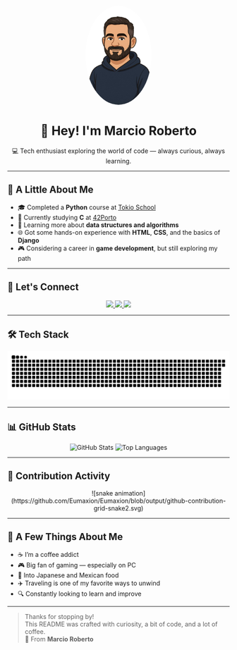 <!-- Avatar -->
<p align="center">
  <img src="avatar.png" alt="Marcio Roberto Avatar" width="150" style="border-radius: 50%;">
</p>

<h1 align="center">👋 Hey! I'm Marcio Roberto</h1>

<p align="center">
💻 Tech enthusiast exploring the world of code — always curious, always learning.
</p>

---

## 🚀 A Little About Me

- 🎓 Completed a **Python** course at [Tokio School](https://tokioschool.pt/)
- 🧠 Currently studying **C** at [42Porto](https://www.42porto.com/pt/)
- 📘 Learning more about **data structures and algorithms**
- 🌐 Got some hands-on experience with **HTML**, **CSS**, and the basics of **Django**
- 🎮 Considering a career in **game development**, but still exploring my path

---

## 🔗 Let's Connect

<p align="center">
  <a href="https://www.linkedin.com/in/marcio-roberto-498931142/" target="_blank">
    <img src="https://img.shields.io/badge/-LinkedIn-%230077B5?style=for-the-badge&logo=linkedin&logoColor=white"/>
  </a>
  <a href="https://github.com/Eumaxion" target="_blank">
    <img src="https://img.shields.io/badge/-GitHub-181717?style=for-the-badge&logo=github&logoColor=white"/>
  </a>
  <a href="https://www.dio.me/users/marciorock171" target="_blank">
    <img src="https://img.shields.io/badge/DIO-%238A4182?style=for-the-badge&logoColor=white"/>
  </a>
</p>

---

## 🛠️ Tech Stack

<p align="center">
  <img src="https://github.com/Eumaxion/Eumaxion/blob/output/github-contribution-grid-snake.svg" alt="Snake Animation"/>
</p>

---

## 📊 GitHub Stats

<div align="center">
  <img height="180em" src="https://github-readme-stats.vercel.app/api?username=Eumaxion&show_icons=true&theme=gruvbox&include_all_commits=true&count_private=true" alt="GitHub Stats"/>
  <img height="180em" src="https://github-readme-stats.vercel.app/api/top-langs/?username=Eumaxion&layout=compact&langs_count=7&theme=gruvbox" alt="Top Languages"/>
</div>

---

## 🐍 Contribution Activity

<p align="center">
  ![snake animation](https://github.com/Eumaxion/Eumaxion/blob/output/github-contribution-grid-snake2.svg)
</p>

---

## 🎯 A Few Things About Me

- ☕ I’m a coffee addict  
- 🎮 Big fan of gaming — especially on PC  
- 🍣 Into Japanese and Mexican food  
- ✈️ Traveling is one of my favorite ways to unwind  
- 🔍 Constantly looking to learn and improve

---

> Thanks for stopping by!  
> This README was crafted with curiosity, a bit of code, and a lot of coffee.  
> 💚 From **Marcio Roberto**
